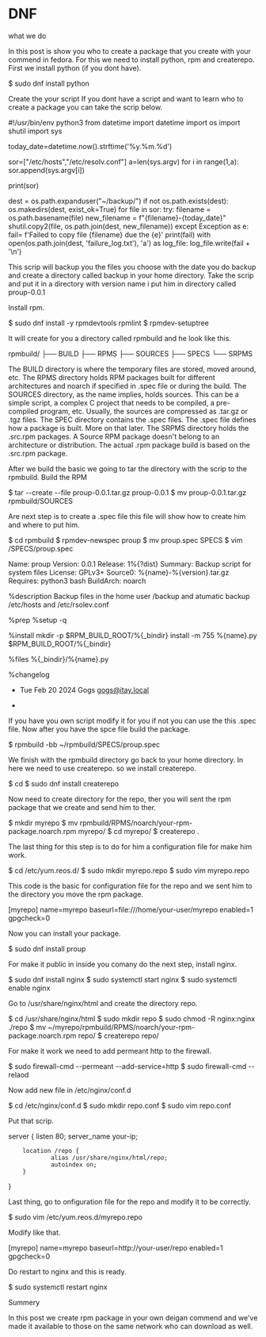 # DNF
what we do

In this post is show you who to create a package that you create with your commend in fedora.
For this we need to install python, rpm and createrepo.
First we install python (if you dont have).

$ sudo dnf install python

Create the your script
If you dont have a script and want to learn who to create a package you can take the scrip below.

#!/usr/bin/env python3
from datetime import datetime
import os
import shutil
import sys

today_date=datetime.now().strftime('%y.%m.%d')

sor=["/etc/hosts","/etc/resolv.conf"]
a=len(sys.argv)
for i in range(1,a):
    sor.append(sys.argv[i])

print(sor)

dest = os.path.expanduser("~/backup/")
if not os.path.exists(dest):
    os.makedirs(dest, exist_ok=True)
for file in sor:
    try:
        filename = os.path.basename(file)
        new_filename = f"{filename}-{today_date}"
        shutil.copy2(file, os.path.join(dest, new_filename))
    except Exception as e:
        fail= f'Failed to copy file {filename} due the {e}'
        print(fail)
        with open(os.path.join(dest, 'failure_log.txt'), 'a') as log_file:
            log_file.write(fail + '\n')

This scrip will backup you the files you choose with the date you do backup and create a directory called backup in your home directory.
Take the scrip and put it in a directory with version name i put him in directory called proup-0.0.1 

Install rpm.

$  sudo dnf install -y rpmdevtools rpmlint
$ rpmdev-setuptree

It will create for you a directory called rpmbuild and he look like this.

rpmbuild/
├── BUILD
├── RPMS
├── SOURCES
├── SPECS
└── SRPMS

The BUILD directory  is where the temporary files are stored, moved around, etc.
The RPMS directory holds RPM packages built for different architectures and noarch if specified in .spec file or during the build.
The SOURCES directory, as the name implies, holds sources. This can be a simple script, a complex C project that needs to be compiled, a pre-compiled program, etc. Usually, the sources are compressed as .tar.gz or .tgz files.
The SPEC directory contains the .spec files. The .spec file defines how a package is built. More on that later.
The SRPMS directory holds the .src.rpm packages. A Source RPM package doesn't belong to an architecture or distribution. The actual .rpm package build is based on the .src.rpm package.

After we build the basic we going to tar the directory with the scrip to the rpmbuild.
Build the RPM

$ tar --create --file proup-0.0.1.tar.gz proup-0.0.1
$ mv proup-0.0.1.tar.gz rpmbuild/SOURCES

Are next step is to create a .spec file this file will show how to create him and where to put him.

$ cd rpmbuild
$ rpmdev-newspec proup
$ mv proup.spec SPECS
$ vim /SPECS/proup.spec

Name:           proup
Version:        0.0.1
Release:        1%{?dist}
Summary:        Backup script for system files
License:        GPLv3+
Source0:        %{name}-%{version}.tar.gz
Requires:       python3 bash
BuildArch:      noarch

%description
Backup files in the home user /backup and atumatic backup /etc/hosts and /etc/rsolev.conf

%prep
%setup -q

%install
mkdir -p $RPM_BUILD_ROOT/%{_bindir}
install -m 755 %{name}.py $RPM_BUILD_ROOT/%{_bindir}

%files
%{_bindir}/%{name}.py

%changelog
* Tue Feb 20 2024 Gogs <gogs@itay.local>
-

If you have you own script modify it for you if not you can use the this .spec file.
Now after you have the spce file build the package.

$ rpmbuild -bb ~/rpmbuild/SPECS/proup.spec

We finish with the rpmbuild directory go back to your home directory.
In here we need to use createrepo. so we install createrepo.

$ cd
$ sudo dnf install createrepo

Now need to create directory for the repo, ther you will sent the rpm package that we create and send him to ther.

$ mkdir myrepo
$ mv rpmbuild/RPMS/noarch/your-rpm-package.noarch.rpm myrepo/
$ cd myrepo/
$ createrepo .

The last thing for this step is to do for him a configuration file for make him work.

$ cd /etc/yum.reos.d/
$ sudo mkdir myrepo.repo
$ sudo vim myrepo.repo

This code is the basic for configuration file for the repo and we sent him to the directory you move the rpm package.

[myrepo]
name=myrepo
baseurl=file:///home/your-user/myrepo
enabled=1
gpgcheck=0

Now you can install your package.

$ sudo dnf install proup

For make it public in inside you comany do the next step, install nginx.

$ sudo dnf install nginx
$ sudo systemctl start nginx
$ sudo systemctl enable nginx

Go to /usr/share/nginx/html and create the directory repo.

$ cd /usr/share/nginx/html
$ sudo mkdir repo
$ sudo chmod -R nginx:nginx ./repo
$ mv ~/myrepo/rpmbuild/RPMS/noarch/your-rpm-package.noarch.rpm repo/
$ createrepo repo/

For make it work we need to add permeant http to the firewall.

$ sudo firewall-cmd --permeant --add-service=http
$ sudo firewall-cmd --relaod

Now add new file in /etc/nginx/conf.d

$ cd /etc/nginx/conf.d
$ sudo mkdir repo.conf
$ sudo vim repo.conf

Put that scrip.

server {
        listen 80;
        server_name your-ip;

        location /repo {
                alias /usr/share/nginx/html/repo;
                autoindex on;
        }
}

Last thing, go to onfiguration file for the repo and modify it to be correctly.

$ sudo vim /etc/yum.reos.d/myrepo.repo

Modify like that.

[myrepo]
name=myrepo
baseurl=http://your-user/repo
enabled=1
gpgcheck=0

Do restart to nginx and this is ready.

$ sudo systemctl restart nginx

Summery

In this post we create rpm package in your own deigan commend and we've made it available to those on the same network who can download as well.
